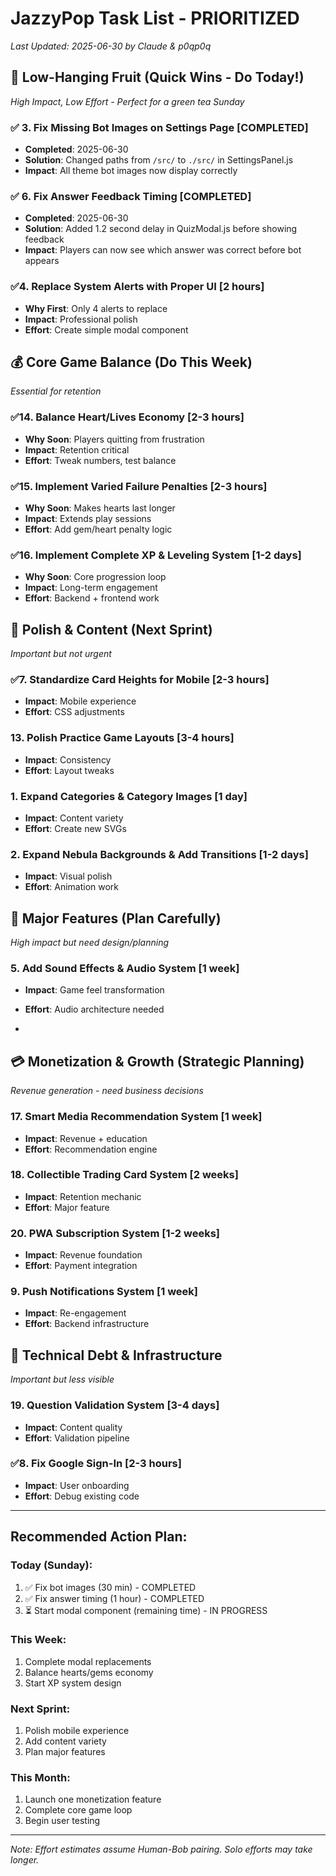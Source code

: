# JazzyPop Task List - PRIORITIZED
*Last Updated: 2025-06-30 by Claude & p0qp0q*

## 🍎 Low-Hanging Fruit (Quick Wins - Do Today!)
*High Impact, Low Effort - Perfect for a green tea Sunday*

### ✅ 3. Fix Missing Bot Images on Settings Page [COMPLETED]
- **Completed**: 2025-06-30
- **Solution**: Changed paths from `/src/` to `./src/` in SettingsPanel.js
- **Impact**: All theme bot images now display correctly

### ✅ 6. Fix Answer Feedback Timing [COMPLETED]
- **Completed**: 2025-06-30
- **Solution**: Added 1.2 second delay in QuizModal.js before showing feedback
- **Impact**: Players can now see which answer was correct before bot appears

### ✅4. Replace System Alerts with Proper UI [2 hours]
- **Why First**: Only 4 alerts to replace
- **Impact**: Professional polish
- **Effort**: Create simple modal component

## 💰 Core Game Balance (Do This Week)
*Essential for retention*

### ✅14. Balance Heart/Lives Economy [2-3 hours]
- **Why Soon**: Players quitting from frustration
- **Impact**: Retention critical
- **Effort**: Tweak numbers, test balance

### ✅15. Implement Varied Failure Penalties [2-3 hours]
- **Why Soon**: Makes hearts last longer
- **Impact**: Extends play sessions
- **Effort**: Add gem/heart penalty logic

### ✅16. Implement Complete XP & Leveling System [1-2 days]
- **Why Soon**: Core progression loop
- **Impact**: Long-term engagement
- **Effort**: Backend + frontend work

## 🎨 Polish & Content (Next Sprint)
*Important but not urgent*

### ✅7. Standardize Card Heights for Mobile [2-3 hours]
- **Impact**: Mobile experience
- **Effort**: CSS adjustments

### 13. Polish Practice Game Layouts [3-4 hours]
- **Impact**: Consistency
- **Effort**: Layout tweaks

### 1. Expand Categories & Category Images [1 day]
- **Impact**: Content variety
- **Effort**: Create new SVGs

### 2. Expand Nebula Backgrounds & Add Transitions [1-2 days]
- **Impact**: Visual polish
- **Effort**: Animation work

## 🚀 Major Features (Plan Carefully)
*High impact but need design/planning*

### 5. Add Sound Effects & Audio System [1 week]
- **Impact**: Game feel transformation
- **Effort**: Audio architecture needed

- 

## 💳 Monetization & Growth (Strategic Planning)
*Revenue generation - need business decisions*

### 17. Smart Media Recommendation System [1 week]
- **Impact**: Revenue + education
- **Effort**: Recommendation engine

### 18. Collectible Trading Card System [2 weeks]
- **Impact**: Retention mechanic
- **Effort**: Major feature

### 20. PWA Subscription System [1-2 weeks]
- **Impact**: Revenue foundation
- **Effort**: Payment integration

### 9. Push Notifications System [1 week]
- **Impact**: Re-engagement
- **Effort**: Backend infrastructure

## 🔧 Technical Debt & Infrastructure
*Important but less visible*

### 19. Question Validation System [3-4 days]
- **Impact**: Content quality
- **Effort**: Validation pipeline

### ✅8. Fix Google Sign-In [2-3 hours]
- **Impact**: User onboarding
- **Effort**: Debug existing code

---

## Recommended Action Plan:

### Today (Sunday):
1. ✅ Fix bot images (30 min) - COMPLETED
2. ✅ Fix answer timing (1 hour) - COMPLETED
3. ⏳ Start modal component (remaining time) - IN PROGRESS

### This Week:
1. Complete modal replacements
2. Balance hearts/gems economy
3. Start XP system design

### Next Sprint:
1. Polish mobile experience
2. Add content variety
3. Plan major features

### This Month:
1. Launch one monetization feature
2. Complete core game loop
3. Begin user testing

---

*Note: Effort estimates assume Human-Bob pairing. Solo efforts may take longer.*
